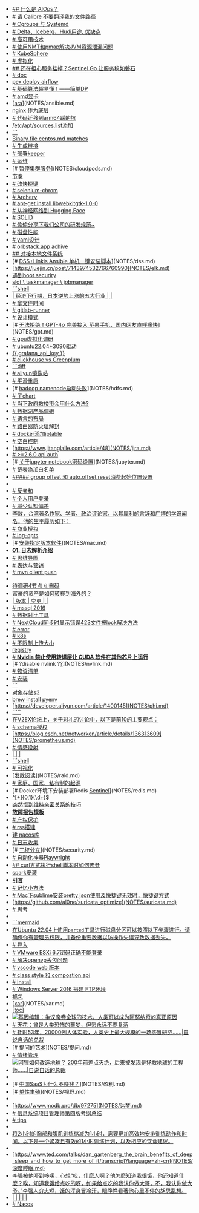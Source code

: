 - [## 什么是 AIOps？](NOTES/AIops.md)
- [# 请 Calibre 不要翻译我的文件路径](NOTES/Calibre.md)
- [# Cgroups 与 Systemd](NOTES/CgroupsSystemd.md)
- [# Delta、Iceberg、Hudi用途, 优缺点](NOTES/DataLake.md)
- [# 高可用技术](NOTES/HA.md)
- [# 使用NMT和pmap解决JVM资源泄漏问题](NOTES/JAVA.md)
- [# KubeSphere](NOTES/KubeSphere.md)
- [# 虚拟化](NOTES/SR-IOV.md)
- [## 还在担心服务挂掉？Sentinel Go 让服务稳如磐石](NOTES/Sentinel.md)
- [# doc](NOTES/ai.md)
- [pex deploy airflow](NOTES/airflow.md)
- [# 基础算法超易懂！——简单DP](NOTES/algo.md)
- [# amd显卡](NOTES/amd.md)
- [[ara](https://github.com/ansible-community/ara)](NOTES/ansible.md)
- [nginx 作为底层](NOTES/apisix.md)
- [# 代码迁移到arm64踩的坑](NOTES/arm.md)
- [/etc/apt/sources.list添加](NOTES/biren.md)
- [```](NOTES/business.md)
- [Binary file centos.md matches](NOTES/centos.md)
- [# 生成链接](NOTES/ceph.md)
- [# 部署keeper ](NOTES/clickhouse.md)
- [# 运维](NOTES/cloud_product.md)
- [# [暂停集群服务](https://www.cloudpods.org/zh/docs/ops/k8s/halt_cluster/)](NOTES/cloudpods.md)
- [节奏](NOTES/comedy.md)
- [# 改快捷键](NOTES/cursor.md)
- [# selenium-chrom](NOTES/davinci.md)
- [# Archery](NOTES/db.md)
- [# apt-get install libwebkitgtk-1.0-0](NOTES/debian.md)
- [# 从神经网络到 Hugging Face](NOTES/deep.md)
- [# SOLID](NOTES/design.md)
- [# 偷偷分享下我们公司的研发规范~](NOTES/develop.md)
- [# 磁盘性能](NOTES/devops.md)
- [# yaml设计](NOTES/docker-compose.md)
- [# orbstack.app  achive](NOTES/docker.md)
- [## 对接本地文件系统](NOTES/dolphinscheduler.md)
- [# [DSS+Linkis Ansible 单机一键安装脚本](https://github.com/wubolive/dss-linkis-ansible)](NOTES/dss.md)
- [https://juejin.cn/post/7143974532766760990](NOTES/elk.md)
- [遇到boot securiry](NOTES/exsi.md)
- [slot \ taskmanager \ jobmanager](NOTES/flink.md)
- [```shell](NOTES/ftp.md)
- [| 经济下行期，日本逆势上涨的五大行业 |      |](NOTES/gettingmoney.md)
- [# 拿文件时间](NOTES/git.md)
- [# gitlab-runner](NOTES/gitlab-ci.md)
- [# 设计模式](NOTES/golang.md)
- [# [无法拒绝！GPT-4o 完美接入 苹果手机，国内网友直呼痛快](https://www.53ai.com/news/qianyanjishu/2024060929768.html)](NOTES/gpt.md)
- [# gpu虚拟化调研](NOTES/gpu.md)
- [# ubuntu22.04+3090驱动](NOTES/gpu_ubuntu.md)
- [{{ grafana_api_key }}](NOTES/grafana.md)
- [# clickhouse vs Greenplum](NOTES/greenplum.md)
- [```diff](NOTES/grub.md)
- [# aliyun镜像站](NOTES/hadoop.md)
- [# 平滑重启](NOTES/hbase.md)
- [# [hadoop namenode启动失败](https://www.cnblogs.com/yjt1993/p/10476933.html)](NOTES/hdfs.md)
- [# 子chart](NOTES/helm.md)
- [# 当下政府救楼市会用什么方法?](NOTES/house.md)
- [# 数据湖产品调研](NOTES/hudi.md)
- [# 语言的布局](NOTES/humor.md)
- [# 路由器防火墙解封](NOTES/ipip.md)
- [# docker添加iptable](NOTES/iptables.md)
- [# 空白控制](NOTES/jinja2.md)
- [https://www.jitanglaile.com/article/48](NOTES/jira.md)
- [# >=2.6.0 api auth](NOTES/jumpserver.md)
- [# [关于jupyter notebook密码设置](https://www.cnblogs.com/honway/p/9559324.html)](NOTES/jupyter.md)
- [# 链表添加白名单](NOTES/k8s.md)
- [##### group offset  和 auto.offset.reset消费起始位置设置](NOTES/kafka.md)
- [](NOTES/kettle.md)
- [# 反亲和](NOTES/kvm.md)
- [# 个人用户登录](NOTES/ldap.md)
- [# 减少认知偏差](NOTES/learn.md)
- [李敖，台湾著名作家、学者、政治评论家，以其犀利的言辞和广博的学识闻名。他的生平履历如下：](NOTES/li_ao.md)
- [# 商业授权](NOTES/license.md)
- [# log-opts](NOTES/loki.md)
- [# [安装指定版本软件](https://makeoptim.com/tool/brew-install-specific-version/)](NOTES/mac.md)
- [**01. 日志解析介绍**](NOTES/machine.md)
- [# 思维导图](NOTES/markdown.md)
- [# 表达与营销](NOTES/market.md)
- [# mvn client push](NOTES/maven.md)
- [](NOTES/metax.md)
- [待调研4节点  纠删码](NOTES/minio.md)
- [富豪的资产是如何转移到海外的？](NOTES/money.md)
- [| 版本 | 变更                       |      |](NOTES/monitor.md)
- [# mssql 2016](NOTES/mssql.md)
- [# 数据对比工具](NOTES/mysql.md)
- [# NextCloud同步时显示错误423文件被lock解决方法](NOTES/nextcloud.md)
- [# error](NOTES/nexus.md)
- [# k8s](NOTES/nfs.md)
- [# 不限制上传大小](NOTES/nginx.md)
- [registry](NOTES/node.md)
- [# **Nvidia 禁止使用转译层让 CUDA 软件在其他芯片上运行**](NOTES/nvidia.md)
- [# ?disable nvlink ?[?](https://stackoverflow.com/questions/53174224/nvlink-or-pcie-how-to-specify-the-interconnect)](NOTES/nvlink.md)
- [# 物资清单](NOTES/omicron.md)
- [# 安装](NOTES/openlens.md)
- [```](NOTES/oracle.md)
- [对象存储s3](NOTES/oss.md)
- [brew install pyenv](NOTES/pex.md)
- [https://developer.aliyun.com/article/1400145](NOTES/phi.md)
- [`````](NOTES/poem.md)
- [在V2EX论坛上，关于彩礼的讨论中，以下是前10的主要观点：](NOTES/point.md)
- [# schema授权](NOTES/postgresql.md)
- [https://blog.csdn.net/networken/article/details/136313609](NOTES/prometheus.md)
- [# 情感投射](NOTES/psy.md)
- [|      |      |](NOTES/pyramid.md)
- [```shell](NOTES/pytest.md)
- [# 可视化](NOTES/python.md)
- [[发散阅读](https://aijishu.com/a/1060000000225602)](NOTES/raid.md)
- [# 家庭、国家、私有制的起源](NOTES/readbook.md)
- [# Docker环境下安装部署Redis [Sentinel](https://juejin.cn/post/6997458845148659743)](NOTES/redis.md)
- [^[+]{0,1}(\d+)$](NOTES/regex.md)
- [突然悟到维持亲密关系的技巧](NOTES/relationship.md)
- [**故障报告模板**](NOTES/report_template.md)
- [# 产权保护](NOTES/rights_protect.md)
- [# rss搭建](NOTES/rss.md)
- [建 nacos库](NOTES/ruoyi-cloud-plus.md)
- [# 日志收集](NOTES/ruoyi.md)
- [# [三权分立](https://help.aliyun.com/document_detail/313298.html?spm=5176.21213303.J_6704733920.19.682a53c9UdmsKV&scm=20140722.S_help%40%40%E6%96%87%E6%A1%A3%40%40313298.S_0%2Bos0.ID_313298-RL_%E4%B8%89%E6%9D%83%E5%88%86%E7%AB%8B-LOC_helpmain-OR_ser-V_2-P0_2)](NOTES/security.md)
- [# 自动化神器Playwright](NOTES/selenium.md)
- [## curl方式执行shell脚本时如何传参](NOTES/shell.md)
- [spark安装](NOTES/spark.md)
- [**引言**](NOTES/ss.md)
- [# 记忆小方法](NOTES/strongMemory.md)
- [# Mac下sublime安装pretty json使用及快捷键无效时，快捷键方式](NOTES/sublime.md)
- [https://github.com/al0ne/suricata_optimize](NOTES/suricata.md)
- [# 思考](NOTES/think.md)
- [](NOTES/tornado.md)
- [```mermaid](NOTES/typora.md)
- [在Ubuntu 22.04上使用`parted`工具进行磁盘分区可以按照以下步骤进行。请确保你有管理员权限，并备份重要数据以防操作失误导致数据丢失。](NOTES/ubuntu.md)
- [# 导入](NOTES/vim.md)
- [# VMware ESXi 6.7密码正确不能登录](NOTES/vmware.md)
- [# 解决openvp丢包问题](NOTES/vpn.md)
- [# vscode web 版本](NOTES/vscode.md)
- [# class style  和 compostion api](NOTES/vue_ts.md)
- [# install](NOTES/wails.md)
- [# Windows Server 2016 搭建 FTP环境](NOTES/win2016.md)
- [抓包](NOTES/wireshark.md)
- [[xar](xar)](NOTES/xar.md)
- [[toc]](NOTES/zabbix.md)
- [![基因编辑：争议席卷全球的技术，人类可以成为阿努纳奇的真正原因](.img_%E5%9F%BA%E5%9B%A0/v2-69100fe8793bead8a3e5dd1cd37bdddf_1440w.jpg)](NOTES/基因.md)
- [# 天花：曾是人类恐怖的噩梦，但愿永远不要复活](NOTES/天花.md)
- [# 耗时53年，20000例人体实验，人类史上最大规模的一场感冒研究……|自说自话的总裁](NOTES/感冒.md)
- [# [提问的艺术](https://fresky.github.io/2015/04/26/how-to-ask-questions/)](NOTES/提问.md)
- [# 情绪管理](NOTES/教育.md)
- [![河狸如何改造地球？ 200年前差点灭绝，后来被发现是拯救地球的工程师……|自说自话的总裁](.img_%E6%B2%B3%E7%8B%B8/v2-331ebee627491e101acfb4ec863f675e_720w.jpg)](NOTES/河狸.md)
- [](NOTES/测试.md)
- [# [中国SaaS为什么不赚钱？](https://kb.cnblogs.com/page/662133/)](NOTES/盈利.md)
- [# [单性生殖](https://news.bioon.com/article/6796589.html)](NOTES/视野.md)
- [](NOTES/软考.md)
- [https://www.modb.pro/db/97275](NOTES/达梦.md)
- [# 信息系统项目管理师第四版考纲总结](NOTES/高项.md)
- [# tips](NOTES/包管理vendor_mod.md)
- [](NOTES/信息来源.md)
- [将2小时的胸部和腹肌训练缩减为1小时，需要更加高效地安排训练动作和时间。以下是一个紧凑且有效的1小时训练计划，以及相应的饮食建议。](NOTES/健身康复.md)
- [](NOTES/数据质量.md)
- [https://www.ted.com/talks/dan_gartenberg_the_brain_benefits_of_deep_sleep_and_how_to_get_more_of_it/transcript?language=zh-cn](NOTES/深度睡眠.md)
- [李强被他吓到哆嗦，心想“哎，什麽人啊？他怎麽知道我很饿，他还知道什麽？唉，知道我饿给点吃的呀，如果给点吃的我认你做大哥，不，我认你做大爷。”李强人穷志短，饿的浑身冒冷汗，眼睁睁看著他心里不停的胡思乱想。](NOTES/火车头版.md)
- [|          |                                |      |      |](NOTES/代码大全2学习.md)
- [# Nacos](NOTES/分布式配置管理.md)
